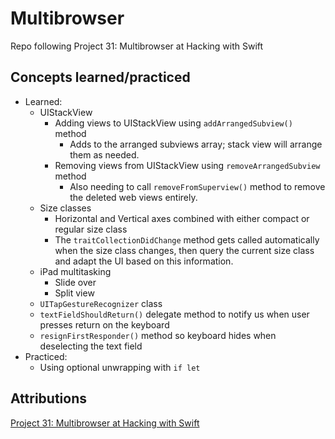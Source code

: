 # Multibrowser
Repo following Project 31: Multibrowser at Hacking with Swift

## Concepts learned/practiced
* Learned:
  * UIStackView
    * Adding views to UIStackView using ```addArrangedSubview()``` method
      * Adds to the arranged subviews array; stack view will arrange them as needed.
    * Removing views from UIStackView using ```removeArrangedSubview``` method
      * Also needing to call ```removeFromSuperview()``` method to remove the deleted web views entirely.
  * Size classes
    * Horizontal and Vertical axes combined with either compact or regular size class
    * The ```traitCollectionDidChange``` method gets called automatically when the size class changes, then query the current size class and adapt the UI based on this information.
  * iPad multitasking
    * Slide over
    * Split view
  * ```UITapGestureRecognizer``` class
  * ```textFieldShouldReturn()``` delegate method to notify us when user presses return on the keyboard
  * ```resignFirstResponder()``` method so keyboard hides when deselecting the text field
* Practiced:
  * Using optional unwrapping with ```if let```

## Attributions
[Project 31: Multibrowser at Hacking with Swift](https://www.hackingwithswift.com/read/31/overview)
